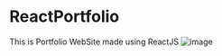# ReactPortfolio
This is Portfolio WebSite made using ReactJS
![image](https://github.com/intensifyprakhar/ReactPortfolio/assets/92270107/f4ed8839-0f39-4971-a342-1f8b46813a0d)

